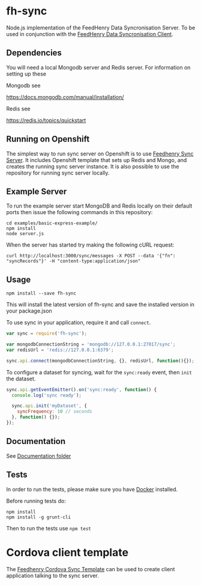 # fh-sync

Node.js implementation of the FeedHenry Data Syncronisation Server.
To be used in conjunction with the [FeedHenry Data Syncronisation Client](https://github.com/trepel/fh-sync-js).

## Dependencies

You will need a local Mongodb server and Redis server. For information on setting up these

Mongodb see

https://docs.mongodb.com/manual/installation/

Redis see

https://redis.io/topics/quickstart


## Running on Openshift

The simplest way to run sync server on Openshift is to use [Feedhenry Sync Server](https://github.com/feedhenry/fh-sync-server). It includes Openshift template that sets up Redis and Mongo, and creates the running sync server instance. It is also possible to use the repository for running sync server locally.

## Example Server

To run the example server start MongoDB and Redis locally on their default ports
then issue the following commands in this repository:

```
cd examples/basic-express-example/
npm install
node server.js
```

When the server has started try making the following cURL request:

```
curl http://localhost:3000/sync/messages -X POST --data '{"fn": "syncRecords"}' -H "content-type:application/json"
```

## Usage

```
npm install --save fh-sync
```

This will install the latest version of fh-sync and save the installed version in your package.json

To use sync in your application, require it and call `connect`.

```js
var sync = require('fh-sync');

var mongodbConnectionString = 'mongodb://127.0.0.1:27017/sync';
var redisUrl = 'redis://127.0.0.1:6379';

sync.api.connect(mongodbConnectionString, {}, redisUrl, function(){});
```

To configure a dataset for syncing, wait for the `sync:ready` event, then `init` the dataset.

```js
sync.api.getEventEmitter().on('sync:ready', function() {
  console.log('sync ready');

  sync.api.init('myDataset', {
    syncFrequency: 10 // seconds
  }, function() {});
});
```
## Documentation

See [Documentation folder](./docs)

## Tests
In order to run the tests, please make sure you have [Docker](https://www.docker.com/) installed.

Before running tests do:

```
npm install
npm install -g grunt-cli
```

Then to run the tests use ```npm test```

# Cordova client template

The [Feedhenry Cordova Sync Template](https://github.com/feedhenry-templates/feedhenry-cordova-sync-app) can be used to create client application talking to the sync server.


